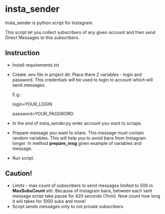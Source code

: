 # insta_sender
Insta_sender is python script for Instagram.

This script let you collect subscribers of any given account and then send Direct Messages to this subscribers.

## Instruction
- Install requirements.txt
- Create .env file in project dir.
  Place there 2 variables - login and password. This credentials will be used to login to account which will send messages.
  
  E.g.:
  
  login=YOUR_LOGIN
  
  password=YOUR_PASSWORD
  
 - In the end of insta_sender.py enter account you want to scrape.
 - Prepare message you want to share. This message must contain random variables. This will help you to avoid bans from Instagram longer. In method **prepare_msg** given example of variables and message.
 - Run script.

## Caution!
- Limits - max count of subscribers to send messages limited to 500 in **MaxSubsCount** attr. Because of Instagram bans, between each sent message script take pause for 420 seconds (7min). Now count how long it will takes for 1000 subs and more!
- Script sends messages only to not private subscribers
